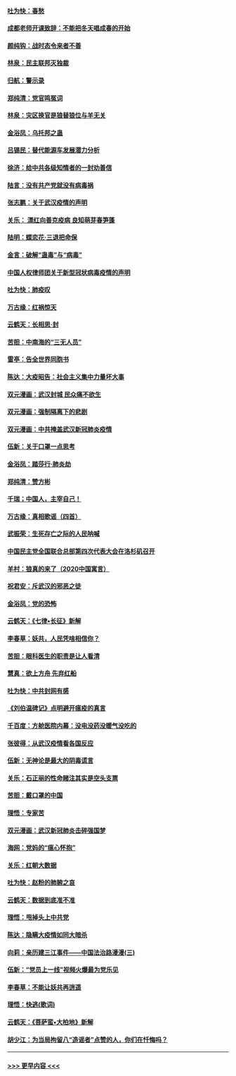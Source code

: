 #### [吐为快：春愁](../pages/nsc993/n11872801.md?t=02161902) 
#### [成都老师开课致辞：不能把冬天唱成春的开始](../pages/nsc993/n11872653.md?t=02161902) 
#### [颜纯钩：战时态令来者不善](../pages/nsc993/n11872011.md?t=02161902) 
#### [林泉：民主联邦灭独裁](../pages/nsc993/n11870998.md?t=02161902) 
#### [归航：警示录](../pages/nsc993/n11870963.md?t=02161902) 
#### [郑纯清：党官鸣冤词](../pages/nsc993/n11870938.md?t=02161902) 
#### [林泉：灾区换官是狼替狼位与羊无关](../pages/nsc993/n11870896.md?t=02161902) 
#### [金浴凤：乌托邦之蛊](../pages/nsc993/n11870879.md?t=02161902) 
#### [吕锡民：替代能源车发展潜力分析](../pages/nsc993/n11870656.md?t=02161902) 
#### [徐济：给中共各级知情者的一封劝善信](../pages/nsc993/n11868561.md?t=02161902) 
#### [陆言：没有共产党就没有病毒祸](../pages/nsc993/n11868232.md?t=02161902) 
#### [张志鹏：关于武汉疫情的声明](../pages/nsc993/n11867182.md?t=02161902) 
#### [关乐： 漂红向善克疫病 良知萌芽春笋蓬](../pages/nsc993/n11865710.md?t=02161902) 
#### [陆明：蝶恋花‧三退把命保](../pages/nsc993/n11865673.md?t=02161902) 
#### [金言：破解“蛊毒”与“病毒”](../pages/nsc993/n11864103.md?t=02161902) 
#### [中国人权律师团关于新型冠状病毒疫情的声明](../pages/nsc993/n11864249.md?t=02161902) 
#### [吐为快：肺疫叹](../pages/nsc993/n11864027.md?t=02161902) 
#### [万古缘：红祸惊天](../pages/nsc993/n11864079.md?t=02161902) 
#### [云鹤天：长相思‧封](../pages/nsc993/n11864006.md?t=02161902) 
#### [苦胆：中南海的“三无人员”](../pages/nsc993/n11862997.md?t=02161902) 
#### [雷亭：告全世界同胞书](../pages/nsc993/n11862572.md?t=02161902) 
#### [陈达：大疫昭告：社会主义集中力量坏大事](../pages/nsc993/n11859419.md?t=02161902) 
#### [双元漫画：武汉封城 民众痛不欲生](../pages/nsc993/n11859287.md?t=02161902) 
#### [双元漫画：强制隔离下的悲剧](../pages/nsc993/n11859244.md?t=02161902) 
#### [双元漫画：中共掩盖武汉新冠肺炎疫情](../pages/nsc993/n11858249.md?t=02161902) 
#### [伍新：关于口罩一点思考](../pages/nsc993/n11859195.md?t=02161902) 
#### [金浴凤：踏莎行‧肺炎劫](../pages/nsc993/n11858227.md?t=02161902) 
#### [郑纯清：赞方彬](../pages/nsc993/n11856803.md?t=02161902) 
#### [千瑞；中国人，主宰自己！](../pages/nsc993/n11856793.md?t=02161902) 
#### [万古缘：真相歌谣（四首）](../pages/nsc993/n11856263.md?t=02161902) 
#### [武振荣：生死存亡之际的人民呐喊](../pages/nsc993/n11856256.md?t=02161902) 
#### [中国民主党全国联合总部第四次代表大会在洛杉矶召开](../pages/nsc993/n11856344.md?t=02161902) 
#### [羊村：狼真的来了（2020中国寓言）](../pages/nsc993/n11856229.md?t=02161902) 
#### [祝君安：斥武汉的邪恶之徒](../pages/nsc993/n11855861.md?t=02161902) 
#### [金浴凤：党的恐怖](../pages/nsc993/n11855849.md?t=02161902) 
#### [云鹤天：《七律▪长征》新解](../pages/nsc993/n11855479.md?t=02161902) 
#### [李春草：妖共，人民凭啥相信你？](../pages/nsc993/n11855196.md?t=02161902) 
#### [苦胆：眼科医生的职责是让人看清](../pages/nsc993/n11853840.md?t=02161902) 
#### [慧真：欲上方舟 先弃红船](../pages/nsc993/n11853483.md?t=02161902) 
#### [吐为快：中共封网有感](../pages/nsc993/n11852575.md?t=02161902) 
#### [《刘伯温碑记》点明避开瘟疫的真言](../pages/nsc993/n11852128.md?t=02161902) 
#### [千百度：方舱医院内幕：没电没药没暖气没吃的](../pages/nsc993/n11850211.md?t=02161902) 
#### [张彼得：从武汉疫情看各国反应](../pages/nsc993/n11850102.md?t=02161902) 
#### [伍新：无神论是最大的阴毒谎言](../pages/nsc993/n11846129.md?t=02161902) 
#### [关乐：石正丽的性命赌注其实是空头支票](../pages/nsc993/n11846109.md?t=02161902) 
#### [苦胆：戴口罩的中国](../pages/nsc993/n11845576.md?t=02161902) 
#### [理悟：专家苦](../pages/nsc993/n11845564.md?t=02161902) 
#### [双元漫画：武汉新冠肺炎击碎强国梦](../pages/nsc993/n11843320.md?t=02161902) 
#### [海网：党妈的“瘟心怀抱”](../pages/nsc993/n11840740.md?t=02161902) 
#### [关乐：红朝大数据](../pages/nsc993/n11840675.md?t=02161902) 
#### [吐为快：赵粉的肺腑之哀](../pages/nsc993/n11840618.md?t=02161902) 
#### [云鹤天：数据到底准不准](../pages/nsc993/n11840325.md?t=02161902) 
#### [理悟：甩掉头上中共党](../pages/nsc993/n11838826.md?t=02161902) 
#### [陈达：隐瞒大疫情如同大暗杀](../pages/nsc993/n11838771.md?t=02161902) 
#### [向莉：亲历建三江事件——中国法治路漫漫(三)](../pages/nsc993/n11831825.md?t=02161902) 
#### [伍新：“党员上一线”视频火爆最为党乐见](../pages/nsc993/n11838200.md?t=02161902) 
#### [李春草：不能让妖共再逍遥](../pages/nsc993/n11838102.md?t=02161902) 
#### [理悟：快逃(歌词)](../pages/nsc993/n11838083.md?t=02161902) 
#### [云鹤天：《菩萨蛮▪大柏地》新解](../pages/nsc993/n11838059.md?t=02161902) 
#### [胡少江：为当局拘留八“造谣者”点赞的人，你们在忏悔吗？](../pages/nsc993/n11836801.md?t=02161902) 

----
#### [ >>> 更早内容 <<< ](../indexes/nsc993-earlier.md)
